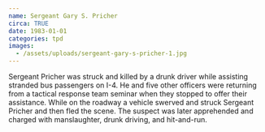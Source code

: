 ```yaml
---
name: Sergeant Gary S. Pricher
circa: TRUE
date: 1983-01-01
categories: tpd
images:
  - /assets/uploads/sergeant-gary-s-pricher-1.jpg
---
```


Sergeant Pricher was struck and killed by a drunk driver while assisting stranded bus passengers on I-4. He and five other officers were returning from a tactical response team seminar when they stopped to offer their assistance. While on the roadway a vehicle swerved and struck Sergeant Pricher and then fled the scene. The suspect was later apprehended and charged with manslaughter, drunk driving, and hit-and-run.
